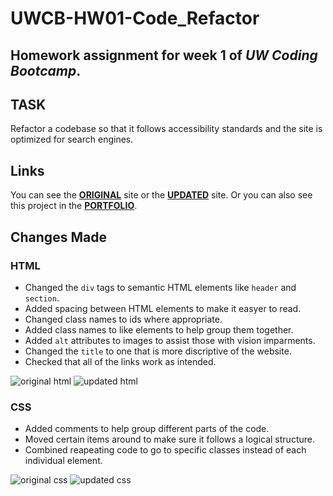 # UWCB-HW01-Code_Refactor
Homework assignment for **week 1** of _UW Coding Bootcamp_.
---
## TASK
Refactor a codebase so that it follows accessibility standards and the site is optimized for search engines.

## Links
You can see the **[ORIGINAL](https://tomakpo.github.io/UW_Coding_Bootcamp_Portfolio/projects/01-CodeRefactor/original_site/)** site or the **[UPDATED](https://tomakpo.github.io/UWCB-HW01-Code_Refactor/)** site.
Or you can also see this project in the **[PORTFOLIO](https://tomakpo.github.io/UW_Coding_Bootcamp_Portfolio/projects/01-CodeRefactor/)**.</p>

## Changes Made
### HTML
- Changed the <code>div</code> tags to semantic HTML elements like <code>header</code> and <code>section</code>.
- Added spacing between HTML elements to make it easyer to read.
- Changed class names to ids where appropriate.
- Added class names to like elements to help group them together.
- Added <code>alt</code> attributes to images to assist those with vision imparments.
- Changed the <code>title</code> to one that is more discriptive of the website.
- Checked that all of the links work as intended.

![original html](./images/old_html.png) ![updated html](./images/new_html.png)

### CSS
- Added comments to help group different parts of the code.
- Moved certain items around to make sure it follows a logical structure. 
- Combined reapeating code to go to specific classes instead of each individual element.

![original css](./images/old_css.png) ![updated css](./images/new_css.png)
